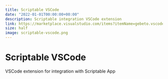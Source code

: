 ```yaml
---
title: Scriptable VSCode
date: "2022-01-01T00:00:00+00:00"
description: Scriptable integration VSCode extension
link: https://marketplace.visualstudio.com/items?itemName=gebeto.vscode-scriptable
size: half
image: scriptable-vscode.png
---
```



# Scriptable VSCode


VSCode extension for integration with Scriptable App